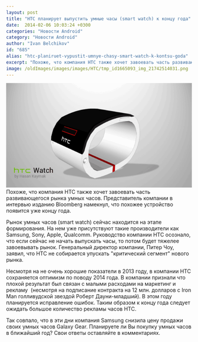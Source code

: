 ```yaml
---
layout: post
title: "HTC планирует выпустить умные часы (smart watch) к концу года"
date:  2014-02-06 10:03:24 +0300
categories: "Новости Android"
category: "Новости Android"
author: "Ivan Belchikov"
id: "685"
alias: "htc-planiruet-vypustit-umnye-chasy-smart-watch-k-kontsu-goda"
excerpt: "Похоже, что компания HTC также хочет завоевать часть развивающегося рынка умных часов. Представитель компании в интервью изданию Bloomberg намекнул, что похожее устройство появится уже концу года."
image: /oldImages/images/images/HTC/tmp_id1665093_img_21742514031.png
---
```

<img  src="/oldImages/images/images/HTC/tmp_id1665093_img_21742514031.png" alt="Прототип часов HTC" />
Похоже, что компания HTC также хочет завоевать часть развивающегося рынка умных часов. Представитель компании в интервью изданию Bloomberg намекнул, что похожее устройство появится уже концу года.


Рынок умных часов (smart watch) сейчас находится на этапе формирования. На нем уже присутствуют такие производители как Samsung, Sony, Apple, Qualcomm. Руководство компании HTC осознало, что если сейчас не начать выпускать часы, то потом будет тяжелее завоевывать рынок. Генеральный директор компании, Питер Чоу, заявил, что HTC не собирается упускать "критический сегмент" нового рынка. 

Несмотря на не очень хорошие показатели в 2013 году, в компании HTC сохраняется оптимизм по поводу 2014 года. В компании признали что плохой результат был связан с малыми расходами на маркетинг и рекламу  (несмотря на подписание контракта на 12 млн. долларов с Iron Man голливудской звездой Роберт Дауни-младший). В этом году планируется исправление ошибок. Таким образом к концу года следует ожидать большое количество рекламы часов HTC. 

Так совпало, что в эти дни компания Samsung снизила цену продажи своих умных часов Galaxy Gear.
Планируете ли Вы покупку умных часов в ближайший год? Свои ответы оставляйте в комментариях.

